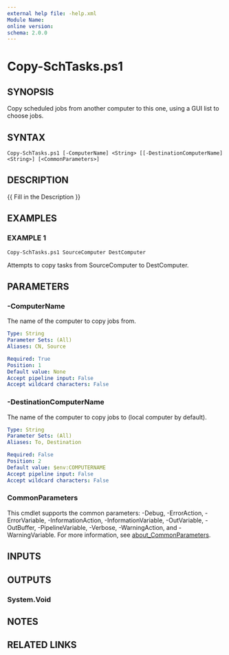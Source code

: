 ```yaml
---
external help file: -help.xml
Module Name:
online version:
schema: 2.0.0
---
```


# Copy-SchTasks.ps1

## SYNOPSIS
Copy scheduled jobs from another computer to this one, using a GUI list to choose jobs.

## SYNTAX

```
Copy-SchTasks.ps1 [-ComputerName] <String> [[-DestinationComputerName] <String>] [<CommonParameters>]
```

## DESCRIPTION
{{ Fill in the Description }}

## EXAMPLES

### EXAMPLE 1
```
Copy-SchTasks.ps1 SourceComputer DestComputer
```

Attempts to copy tasks from SourceComputer to DestComputer.

## PARAMETERS

### -ComputerName
The name of the computer to copy jobs from.

```yaml
Type: String
Parameter Sets: (All)
Aliases: CN, Source

Required: True
Position: 1
Default value: None
Accept pipeline input: False
Accept wildcard characters: False
```

### -DestinationComputerName
The name of the computer to copy jobs to (local computer by default).

```yaml
Type: String
Parameter Sets: (All)
Aliases: To, Destination

Required: False
Position: 2
Default value: $env:COMPUTERNAME
Accept pipeline input: False
Accept wildcard characters: False
```

### CommonParameters
This cmdlet supports the common parameters: -Debug, -ErrorAction, -ErrorVariable, -InformationAction, -InformationVariable, -OutVariable, -OutBuffer, -PipelineVariable, -Verbose, -WarningAction, and -WarningVariable. For more information, see [about_CommonParameters](http://go.microsoft.com/fwlink/?LinkID=113216).

## INPUTS

## OUTPUTS

### System.Void
## NOTES

## RELATED LINKS
